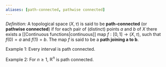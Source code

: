 ```yaml
---
aliases: [path-connected, pathwise connected]
---
```


*Definition:* A topological space $(X,\tau)$ is said to be **path-connected** (or **pathwise connected**) if for each pair of (distinct) points $a$ and $b$ of $X$ there exists a [[Continuous functions|continuous]] map $f:[0,1]\rightarrow (X,\tau)$, such that $f(0)=a$ and $f(1) = b$. The map $f$ is said to be a **path joining a to b**.



Example 1: Every interval is path connected.

Example 2: For $n\geq 1$, $\mathbb{R}^n$ is path connected. 

